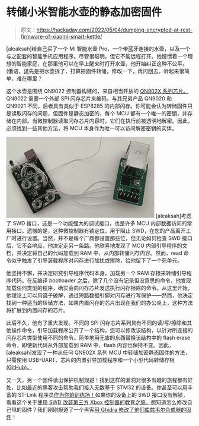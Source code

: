 # 转储小米智能水壶的静态加密固件

> 原文：<https://hackaday.com/2022/05/04/dumping-encrypted-at-rest-firmware-of-xiaomi-smart-kettle/>

[aleaksah]给自己买了一个 Mi 智能水壶 Pro，一个带蓝牙连接的水壶，以及一个与之配套的智能手机应用程序。尽管很聪明，但它不能远程打开。他憧憬着一个理想的智能家庭，在那里他可以在早上醒来时打开水壶，他开始纠正这种不公平。(俄语，[译](https://habr-com.translate.goog/ru/post/663312/?_x_tr_sl=auto&_x_tr_tl=en&_x_tr_hl=en)先是把水壶拆了，打算把固件转储，修改一下，再闪回去。听起来很简单，难在哪里？

这个水壶是围绕 QN9022 控制器构建的，来自相当开放的 [QN902X 系列芯片。](https://www.nxp.com/products/wireless/bluetooth-low-energy/qn9020-21-22-ultra-low-power-bluetooth-le-system-on-chip-solution:QN902X#overview) QN9022 需要一个外部 SPI 闪存芯片来编码，与其兄弟产品 QN9020 和 QN9021 不同，后者具有类似于 ESP8285 的内部闪存。你可能会认为转储固件只是读取闪存的问题，但固件是静态加密的，每个 MCU 都有一个唯一的密钥，并存储在内部。当微控制器读取闪存芯片内容时，它们在执行前被透明地解密。因此，必须找到一些其他方法，将 MCU 本身作为唯一可以访问解密密钥的实体。

![The board from the kettle, with a USB-UART connected to it](img/a86545896b8958f9314420582a08d8b6.png) [aleaksah]考虑了 SWD 接口，这是一个功能强大的调试接口，也是许多 MCU 内部数据访问的常用接口。遗憾的是，这种微控制器有锁定位，用于阻止 SWD，在您的产品离开工厂时进行设置。当然，并不是每个厂商都设置那些位，但无论如何检查 SWD 接口后，它不会响应，他决定走另一条路。他欣喜地发现了 MCU 内部引导程序的文档，并决定将自己的代码加载到 RAM 中，从内部转储闪存内容。然而，read 命令似乎触发了引导装载程序对闪存进行加扰或擦除，给他留下了一个死单元。

他坚持不懈，并决定研究引导程序代码本身，加载另一个 RAM 存根来转储引导程序代码。在反编译 bootloader 之后，除了几个没有记录但没意思的命令，他发现加载任何类型的程序，确实会向闪存芯片发送执行闪存擦除的命令。从这里开始，他理论上可以用镊子破解，通过短路数据引脚对闪存进行写保护——然而，他决定找到一种适当的转储方法，如果内置闪存的芯片出现在我们的办公桌上，这种方法将扩展到内置闪存的芯片。

此后不久，他有了重大发现。不同的 SPI 闪存芯片系列具有不同的读/写/擦除和其他操作命令，引导加载程序公开了一个结构，您可以修改该结构，以针对所连接的闪存芯片类型使用不同的命令。简单地用无害的东西替换该结构中的 flash erase 命令，即使新代码从外部加载到 RAM 中，flash 内容也保持不变。因此，[aleaksah]发现了一种从任何 QN902X 系列 MCU 中转储加密静态固件的方法，只需使用 USB-UART、芯片的内置引导加载程序和一个小型代码转储存根 [(GitHub)。](https://github.com/aleaksah/qn902x-dump)

又一天，另一个固件读出保护机制规避！找到这样的漏洞对很多有趣的旅程都有好处，比如最近的黑客攻击帮助我们接入无数基于 STM32 的设备。你甚至可以用丰富的 ST-Link 程序员[作为你的训练场！](https://hackaday.com/2016/12/10/reverse-engineering-an-st-link-programmer/)如果你的设备上的 SWD 接口没有解锁，看看这个关于[使用 SWD 改装第三方 Xbox 控制器的教育之旅。](https://hackaday.com/2020/02/11/xbox-controller-provides-intro-to-swd-hacking/)想知道怎么修改自己甩的固件？我们刚刚报道了一个黑客[用 Ghidra 修改了他们库兹韦尔合成器的固件](https://hackaday.com/2022/05/03/patching-the-kurzweil-k2500-synthesizer/)！